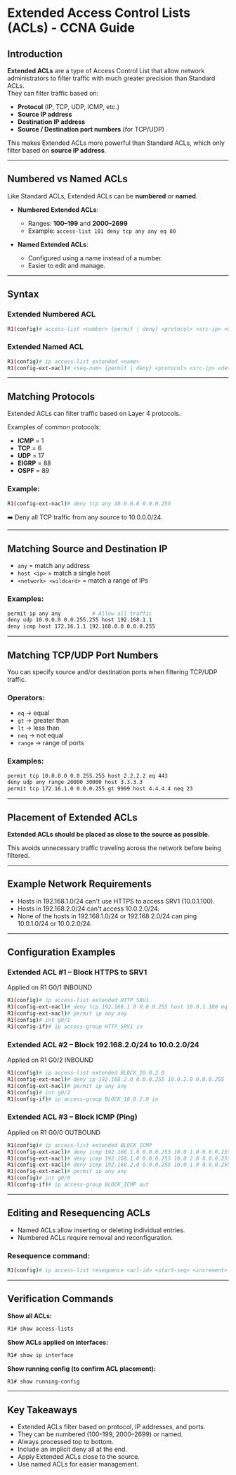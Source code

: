 # Extended Access Control Lists (ACLs) - CCNA Guide

## Introduction

**Extended ACLs** are a type of Access Control List that allow network administrators to filter traffic with much greater precision than Standard ACLs.  
They can filter traffic based on:

- **Protocol** (IP, TCP, UDP, ICMP, etc.)
- **Source IP address**
- **Destination IP address**
- **Source / Destination port numbers** (for TCP/UDP)

This makes Extended ACLs more powerful than Standard ACLs, which only filter based on **source IP address**.

---

## Numbered vs Named ACLs

Like Standard ACLs, Extended ACLs can be **numbered** or **named**.

- **Numbered Extended ACLs**:
  - Ranges: **100–199** and **2000–2699**
  - Example: `access-list 101 deny tcp any any eq 80`

- **Named Extended ACLs**:
  - Configured using a name instead of a number.
  - Easier to edit and manage.

---

## Syntax

### Extended Numbered ACL
```bash
R1(config)# access-list <number> {permit | deny} <protocol> <src-ip> <dest-ip> [options]
```

### Extended Named ACL
```bash
R1(config)# ip access-list extended <name>
R1(config-ext-nacl)# <seq-num> {permit | deny} <protocol> <src-ip> <dest-ip> [options]
```

---

## Matching Protocols

Extended ACLs can filter traffic based on Layer 4 protocols.

Examples of common protocols:
- **ICMP** = 1
- **TCP** = 6  
- **UDP** = 17
- **EIGRP** = 88
- **OSPF** = 89

### Example:
```bash
R1(config-ext-nacl)# deny tcp any 10.0.0.0 0.0.0.255
```
➡️ Deny all TCP traffic from any source to 10.0.0.0/24.

---

## Matching Source and Destination IP

- `any` = match any address
- `host <ip>` = match a single host
- `<network> <wildcard>` = match a range of IPs

### Examples:
```bash
permit ip any any          # Allow all traffic
deny udp 10.0.0.0 0.0.255.255 host 192.168.1.1
deny icmp host 172.16.1.1 192.168.0.0 0.0.0.255
```

---

## Matching TCP/UDP Port Numbers

You can specify source and/or destination ports when filtering TCP/UDP traffic.

### Operators:
- `eq` → equal
- `gt` → greater than
- `lt` → less than
- `neq` → not equal
- `range` → range of ports

### Examples:
```bash
permit tcp 10.0.0.0 0.0.255.255 host 2.2.2.2 eq 443
deny udp any range 20000 30000 host 3.3.3.3
permit tcp 172.16.1.0 0.0.0.255 gt 9999 host 4.4.4.4 neq 23
```

---

## Placement of Extended ACLs

**Extended ACLs should be placed as close to the source as possible.**

This avoids unnecessary traffic traveling across the network before being filtered.

---

## Example Network Requirements

- Hosts in 192.168.1.0/24 can't use HTTPS to access SRV1 (10.0.1.100).
- Hosts in 192.168.2.0/24 can't access 10.0.2.0/24.
- None of the hosts in 192.168.1.0/24 or 192.168.2.0/24 can ping 10.0.1.0/24 or 10.0.2.0/24.

---

## Configuration Examples

### Extended ACL #1 – Block HTTPS to SRV1
Applied on R1 G0/1 INBOUND

```bash
R1(config)# ip access-list extended HTTP_SRV1
R1(config-ext-nacl)# deny tcp 192.168.1.0 0.0.0.255 host 10.0.1.100 eq 443
R1(config-ext-nacl)# permit ip any any
R1(config)# int g0/1
R1(config-if)# ip access-group HTTP_SRV1 in
```

### Extended ACL #2 – Block 192.168.2.0/24 to 10.0.2.0/24
Applied on R1 G0/2 INBOUND

```bash
R1(config)# ip access-list extended BLOCK_10.0.2.0
R1(config-ext-nacl)# deny ip 192.168.2.0 0.0.0.255 10.0.2.0 0.0.0.255
R1(config-ext-nacl)# permit ip any any
R1(config)# int g0/2
R1(config-if)# ip access-group BLOCK_10.0.2.0 in
```

### Extended ACL #3 – Block ICMP (Ping)
Applied on R1 G0/0 OUTBOUND

```bash
R1(config)# ip access-list extended BLOCK_ICMP
R1(config-ext-nacl)# deny icmp 192.168.1.0 0.0.0.255 10.0.1.0 0.0.0.255
R1(config-ext-nacl)# deny icmp 192.168.1.0 0.0.0.255 10.0.2.0 0.0.0.255
R1(config-ext-nacl)# deny icmp 192.168.2.0 0.0.0.255 10.0.1.0 0.0.0.255
R1(config-ext-nacl)# permit ip any any
R1(config)# int g0/0
R1(config-if)# ip access-group BLOCK_ICMP out
```

---

## Editing and Resequencing ACLs

- Named ACLs allow inserting or deleting individual entries.
- Numbered ACLs require removal and reconfiguration.

### Resequence command:
```bash
R1(config)# ip access-list resequence <acl-id> <start-seq> <increment>
```

---

## Verification Commands

**Show all ACLs:**
```bash
R1# show access-lists
```

**Show ACLs applied on interfaces:**
```bash
R1# show ip interface
```

**Show running config (to confirm ACL placement):**
```bash
R1# show running-config
```

---

## Key Takeaways

- Extended ACLs filter based on protocol, IP addresses, and ports.
- They can be numbered (100–199, 2000–2699) or named.
- Always processed top to bottom.
- Include an implicit deny all at the end.
- Apply Extended ACLs close to the source.
- Use named ACLs for easier management.